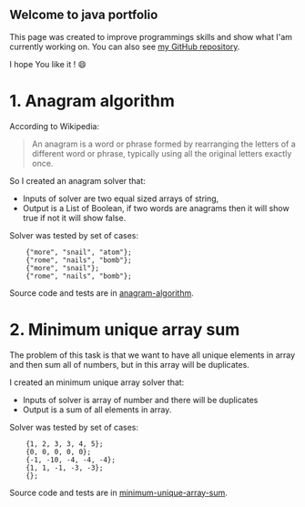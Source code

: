 ## Welcome to java portfolio

This page was created to improve programmings skills and show what I'am currently working on. You can also see [my GitHub repository](https://github.com/sebastian-blaszczak).

I hope You like it ! 😄

# 1. Anagram algorithm
According to Wikipedia:
>An anagram is a word or phrase formed by rearranging the letters of a different word or phrase, typically using all the original letters exactly once.

So I created an anagram solver that:
* Inputs of solver are two equal sized arrays of string,
* Output is a List of Boolean, if two words are anagrams then it will show true if not it will show false.

Solver was tested by set of cases:

```
    {"more", "snail", "atom"};
    {"rome", "nails", "bomb"};
    {"more", "snail"};
    {"rome", "nails", "bomb"};
```

Source code and tests are in [anagram-algorithm](https://github.com/sebastian-blaszczak/java-portfolio/tree/master/anagram-algorithm).

# 2. Minimum unique array sum
The problem of this task is that we want to have all unique elements in array and then sum all of numbers, but in this array will be duplicates.

I created an minimum unique array solver that:
* Inputs of solver is array of number and there will be duplicates
* Output is a sum of all elements in array.

Solver was tested by set of cases:
````
    {1, 2, 3, 3, 4, 5};
    {0, 0, 0, 0, 0};
    {-1, -10, -4, -4, -4};
    {1, 1, -1, -3, -3};
    {};
````

Source code and tests are in [minimum-unique-array-sum](https://github.com/sebastian-blaszczak/java-portfolio/tree/dev_new_task/minimum-unique-array-sum).

